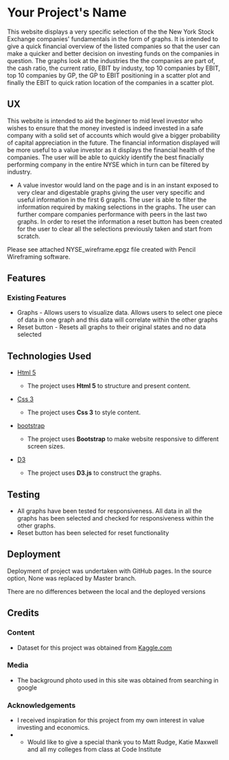 # Your Project's Name

This website displays a very specific selection of the the New York Stock Exchange companies' fundamentals in the form of graphs. It is intended to give a quick financial overview of the listed companies so that the user can make a quicker and better decision on investing funds on the companies in question. The graphs look at the industries the the companies are part of, the cash ratio, the current ratio, EBIT by industy, top 10 companies by EBIT, top 10 companies by GP, the GP to EBIT positioning in a scatter plot and finally the EBIT to quick ration location of the companies in a scatter plot. 

## UX

This website is intended to aid the beginner to mid level investor who wishes to ensure that the money invested is indeed invested in a safe company with a solid set of accounts which would give a bigger probability of capital appreciation in the future. The financial information displayed will be more useful to a value investor as it displays the financial health of the companies. The user will be able to quickly identify the best finacially performing company in the entire NYSE which in turn can be filtered by industry. 

- A value investor would land on the page and is in an instant exposed to very clear and digestable graphs giving the user very specific and useful information in the first 6 graphs. The user is able to filter the information required by making selections in the graphs. The user can further compare companies performance with peers in the last two graphs. In order to reset the information a reset button has been created for the user to clear all the selections previously taken and start from scratch.  

Please see attached NYSE_wireframe.epgz file created with Pencil Wireframing software. 

## Features

### Existing Features
- Graphs - Allows users to visualize data. Allows users to select one piece of data in one graph and this data will correlate within the other graphs 
- Reset button - Resets all graphs to their original states and no data selected

## Technologies Used

- [Html 5](https://www.w3.org/TR/html5/)
    - The project uses **Html 5** to structure and present content.

- [Css 3](https://www.w3.org/Style/CSS/Overview.en.html)
    - The project uses **Css 3** to style content.

- [bootstrap](https://getbootstrap.com/)
    - The project uses **Bootstrap** to make website responsive to different screen sizes.

- [D3](https://d3js.org/)
    - The project uses **D3.js** to construct the graphs.


## Testing

- All graphs have been tested for responsiveness. All data in all the graphs has been selected and checked for responsiveness within the other graphs.
- Reset button has been selected for reset functionality

## Deployment

Deployment of project was undertaken with GitHub pages. In the source option, None was replaced by Master branch. 

There are no differences between the local and the deployed versions

## Credits

### Content
- Dataset for this project was obtained from [Kaggle.com](https://www.kaggle.com/mthorn88/nyse-stock-prediction/data)

### Media
- The background photo used in this site was obtained from searching in google

### Acknowledgements

- I received inspiration for this project from my own interest in value investing and economics. 
- - Would like to give a special thank you to Matt Rudge, Katie Maxwell and all my colleges from class at Code Institute

